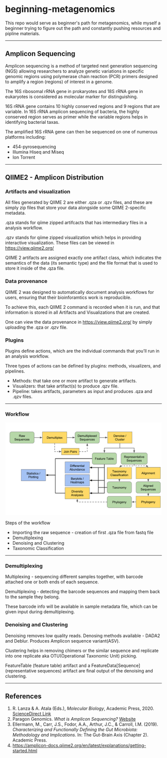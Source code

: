 # beginning-metagenomics

This repo would serve as beginner's path for metagenomics, while myself a beginner trying to figure out the path and constantly pushing resources and pipline materials.


---

## Amplicon Sequencing


Amplicon sequencing is a method of targeted next generation sequencing (NGS) allowing researchers to analyze genetic variations in specific genomic regions using polymerase chain reaction (PCR) primers designed to amplify a region (regions) of interest in a genome. 

The 16S ribosomal rRNA gene in prokaryotes and 18S rRNA gene in eukaryotes is considered as molecular marker for distinguishing.

16S rRNA gene contains 10 highly conserved regions and 9 regions that are variable. In 16S rRNA amplicon sequencing of bacteria, the highly conserved region serves as primer while the variable regions helps in identifying bacterial taxas.

The amplified 16S rRNA gene can then be sequenced on one of numerous platforms including:

- 454-pyrosequencing  
- Illumina Hiseq and Miseq  
- Ion Torrent 

---

## QIIME2 - Amplicon Distribution

### Artifacts and visualization

All files generated by QIIME 2 are either .qza or .qzv files, and these are simply zip files that store your data alongside some QIIME 2-specific metadata.

.qza stands for qiime zipped artifcacts that has intermediary files in a analysis workflow.

.qzv stands for qiime zipped visualization which helps in providing interactive visualization. These files can be viewed in https://view.qiime2.org/

QIIME 2 artifacts are assigned exactly one artifact class, which indicates the semantics of the data (its semantic type) and the file format that is used to store it inside of the .qza file.

### Data provenance

QIIME 2 was designed to automatically document analysis workflows for users, ensuring that their bioinforamtics work is reproducible. 

To achieve this, each QIIME 2 command is recorded when it is run, and that information is stored in all Artifacts and Visualizations that are created.

One can view the data provenance in https://view.qiime2.org/ by simply uploading the .qza or .qzv file.

### Plugins 

Plugins define actions, which are the individual commands that you’ll run in an analysis workflow. 

Three types of actions can be defined by plugins: methods, visualizers, and pipelines.

- Methods: that take one or more artifact to generate artifacts.
- Visualizers: that take artifact(s) to produce .qzv file.
- Pipeline: takes artifacts, parameters as input and produces .qza and .qzv files.

---

### Workflow

![workflow](concept-overview.webp)

Steps of the workflow 

- Importing the raw sequence - creation of first .qza file from fastq file
- Demultiplexing
- Denoising and Clustering
- Taxonomic Classification

---

### Demultiplexing

Multiplexing - sequencing different samples together, with barcode attached one or both ends of each sequence.

Demultiplexing - detecting the barcode sequences and mapping them back to the sample they belong.

These barcode info will be available in sample metadata file, which can be given input during demultiplexing.

### Denoising and Clustering

Denoising removes low quality reads. Denosing methods available - DADA2 and Deblur. Produces Amplicon sequence variant(ASV).

Clustering helps in removing chimers or the similar sequence and replicate into one replicate aka OTU(Operational Taxonomic Unit) picking.

FeatureTable (feature table) artifact and a FeatureData[Sequence] (representative sequences) artifact are final output of the denoising and clustering.

---
## References

1. R. Lanza & A. Atala (Eds.), *Molecular Biology*, Academic Press, 2020. [ScienceDirect Link](https://www.sciencedirect.com/book/9780128132883/molecular-biology)  
2. Paragon Genomics. *What is Amplicon Sequencing?* [Website](https://www.paragongenomics.com/targeted-sequencing/amplicon-sequencing/#:~:text=What%20is%20Amplicon%20Sequencing?)  
3. Ellermann, M., Carr, J.S., Fodor, A.A., Arthur, J.C., & Carroll, I.M. (2019). *Characterizing and Functionally Defining the Gut Microbiota: Methodology and Implications*. In: The Gut-Brain Axis (Chapter 2). Academic Press.
4. https://amplicon-docs.qiime2.org/en/latest/explanations/getting-started.html

